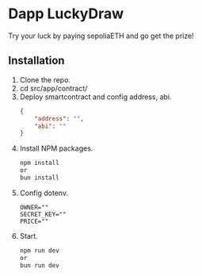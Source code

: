 # Dapp LuckyDraw

Try your luck by paying sepoliaETH and go get the prize!

## Installation

1. Clone the repo.
2. cd src/app/contract/
3. Deploy smartcontract and config address, abi.
    ```json
    {
        "address": "",
        "abi": ""
    }
    ```
4. Install NPM packages.
    ```sh
    npm install
    or
    bun install
    ```
5. Config dotenv.
    ```
    OWNER=""
    SECRET_KEY=""
    PRICE=""
    ```
6. Start.
    ```sh
    npm run dev
    or
    bun run dev
    ```

